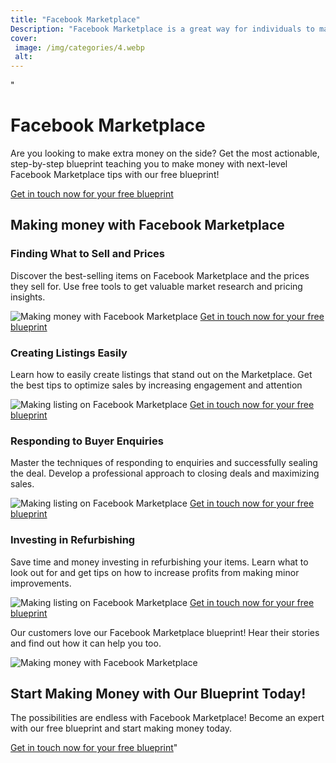 ```yaml
---
title: "Facebook Marketplace"
Description: "Facebook Marketplace is a great way for individuals to make extra money by selling items, items to trade, or services to others. It's easy to use and provides an amazing opportunity for anyone looking to make some extra cash. Jump in the marketplace today and find new ways to get the most out of your Facebook account."
cover: 
 image: /img/categories/4.webp
 alt: 
---
```


"<h1>Facebook Marketplace</h1>
<p>Are you looking to make extra money on the side? Get the most actionable, step-by-step blueprint teaching you to make money with next-level Facebook Marketplace tips with our free blueprint!</p>
<a href="/contact" class="btn btn-primary">Get in touch now for your free blueprint</a>

<h2>Making money with Facebook Marketplace</h2>

<h3>Finding What to Sell and Prices</h3>
<p>Discover the best-selling items on Facebook Marketplace and the prices they sell for. Use free tools to get valuable market research and pricing insights.</p>
<img src="img_cash.jpg" alt="Making money with Facebook Marketplace"/>
<a href="/contact" class="btn btn-primary">Get in touch now for your free blueprint</a>

<h3>Creating Listings Easily</h3>
<p>Learn how to easily create listings that stand out on the Marketplace. Get the best tips to optimize sales by increasing engagement and attention</p>
<img src="img_list.jpg" alt="Making listing on Facebook Marketplace"/>
<a href="/contact" class="btn btn-primary">Get in touch now for your free blueprint</a>

<h3>Responding to Buyer Enquiries</h3>
<p>Master the techniques of responding to enquiries and successfully sealing the deal. Develop a professional approach to closing deals and maximizing sales.</p>
<img src="img_enquiry.jpg" alt="Making listing on Facebook Marketplace"/>
<a href="/contact" class="btn btn-primary">Get in touch now for your free blueprint</a>

<h3>Investing in Refurbishing</h3>
<p>Save time and money investing in refurbishing your items. Learn what to look out for and get tips on how to increase profits from making minor improvements.</p>
<img src="img_invest.jpg" alt="Making listing on Facebook Marketplace"/>
<a href="/contact" class="btn btn-primary">Get in touch now for your free blueprint</a>

<p>Our customers love our Facebook Marketplace blueprint! Hear their stories and find out how it can help you too. </p>
<img src="img_testimonial.jpg" alt="Making money with Facebook Marketplace"/>

<h2>Start Making Money with Our Blueprint Today!</h2>
<p>The possibilities are endless with Facebook Marketplace! Become an expert with our free blueprint and start making money today.</p>
<a href="/contact" class="btn btn-primary">Get in touch now for your free blueprint</a>"